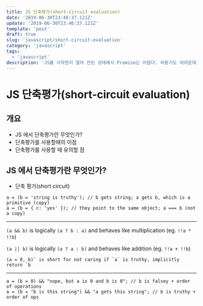 ```yaml
---
title: JS 단축평가(short-circuit evaluation)
date: '2019-06-30T23:46:37.121Z'
update: '2019-06-30T23:46:37.121Z'
template: 'post'
draft: true
slug: 'javascript/short-circuit-evaluation'
category: 'javascript'
tags:
  - 'javascript'
description: 'JS를 시작한지 얼마 안된 상태에서 Promise는 어렵다. 비동기도 어려운데 .then 과 .catch 로 전개되는 흐름, 함수(resolve, reject) 가 인자로 전달되는 풍경은 머리속을 하얗게 만든다. 물리학에 한 획을 그은 파이만 아저씨는 이렇게 복잡하고 어려운 내용을 공부할 때 실제 그 대상을 직접 만들어보면서 공부 했다고 한다. 무모하지만 필자도  Custom Promise를 만들어보며 promise를 이해해 보려고 한다. 해당 글이 promise로 인해 골머리를 앓고 있는 이들에게 조금이나마 도움이 될 수 있으면 한다. '
---
```

# JS 단축평가(short-circuit evaluation)

## 개요

- JS 에서 단축평가란 무엇인가? 
- 단축평가를 사용할때의 이점
- 단축평가를 사용할 때 유의할 점 

##  JS 에서 단축평가란 무엇인가?

- 단축 평가(short circuit) 

```
a = (b = 'string is truthy'); // b gets string; a gets b, which is a primitive (copy)
a = (b = { c: 'yes' }); // they point to the same object; a === b (not a copy)
```

------

`(a && b)` is logically `(a ? b : a)` and behaves like multiplication (eg. `!!a * !!b`)

`(a || b)` is logically `(a ? a : b)` and behaves like addition (eg. `!!a + !!b`)

```
(a = 0, b)` is short for not caring if `a` is truthy, implicitly return `b
```

------

```
a = (b = 0) && "nope, but a is 0 and b is 0"; // b is falsey + order of operations
a = (b = "b is this string") && "a gets this string"; // b is truthy + order of ops
```
